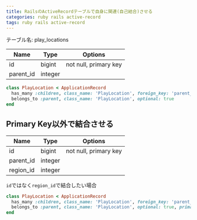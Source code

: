 ```yaml
---
title: RailsのActiveRecordテーブルで自身に関連(自己結合)させる
categories: ruby rails active-record
tags: ruby rails active-record
---
```



テーブル名: play_locations

|Name|Type|Options|
|---|---|---|
|id|bigint|not null, primary key|
|parent_id|integer||


```ruby
class PlayLocation < ApplicationRecord
  has_many :children, class_name: 'PlayLocation', foreign_key: 'parent_id'
  belongs_to :parent, class_name: 'PlayLocation', optional: true
end
```

## Primary Key以外で結合させる

|Name|Type|Options|
|---|---|---|
|id|bigint|not null, primary key|
|parent_id|integer||
|region_id|integer||


`id`ではなく`region_id`で結合したい場合

```ruby
class PlayLocation < ApplicationRecord
  has_many :children, class_name: 'PlayLocation', foreign_key: 'parent_id', primary_key: 'region_id'
  belongs_to :parent, class_name: 'PlayLocation', optional: true, primary_key: 'region_id'
end
```
